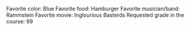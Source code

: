 Favorite color: Blue 
Favorite food: Hamburger
Favorite musician/band: Rammstein
Favorite movie: Inglourious Basterds
Requested grade in the course: 99 
